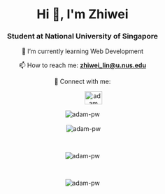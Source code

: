 <h1 align="center">Hi 👋, I'm Zhiwei</h1>
<h3 align="center">Student at National University of Singapore</h3>

<div align="center">
🌱 I’m currently learning Web Development

📫 How to reach me: **zhiwei_lin@u.nus.edu**

💼 Connect with me:   
<p>
<a style="margin-left: 50px;" href="https://www.linkedin.com/in/zhiwei-lin-6b579b183/" target="blank"><img align="center"
      src="https://raw.githubusercontent.com/rahuldkjain/github-profile-readme-generator/master/src/images/icons/Social/linked-in-alt.svg"
      alt="adam pithewan" height="30" width="40" /></a>
</p>





<p  ><img src="https://github.com/Adam-pw/Adam-pw/blob/main/animation_500_kxa883sd.gif" alt="adam-pw" /></p>



<p>&nbsp;<img align="center" src="https://github-readme-stats.vercel.app/api?username=Zzhiwei&show_icons=true&locale=en&bg_color=0d1117&text_color=ffffff&repo=convoychat"
    alt="adam-pw" /></p>

<br>

<p><img align="center"
    src="https://github-readme-stats.vercel.app/api/top-langs?username=Zzhiwei&show_icons=true&locale=en&bg_color=0d1117&text_color=ffffff&layout=compact"
    alt="adam-pw" 
    bg_color=#808080/></p>

<br>

<p><img align="center" src="https://github-readme-streak-stats.herokuapp.com/?user=Zzhiwei&theme=dark&background=0d1117&date_format=M%20j%5B%2C%20Y%5D" alt="adam-pw" /></p>
      
<p align="left"> <a href="https://twitter.com/" target="blank"><img
      src="https://img.shields.io/twitter/follow/?logo=twitter&style=for-the-badge" alt="" /></a> </p>
</div>
